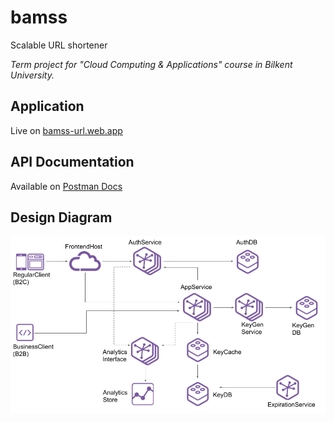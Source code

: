 # bamss
Scalable URL shortener

*Term project for "Cloud Computing & Applications" course in Bilkent University.*

## Application
Live on [bamss-url.web.app](https://bamss-url.web.app/)

## API Documentation
Available on [Postman Docs](https://documenter.getpostman.com/view/8127200/Szf9UmkL)

## Design Diagram
![Design Diagram](./design.png)
